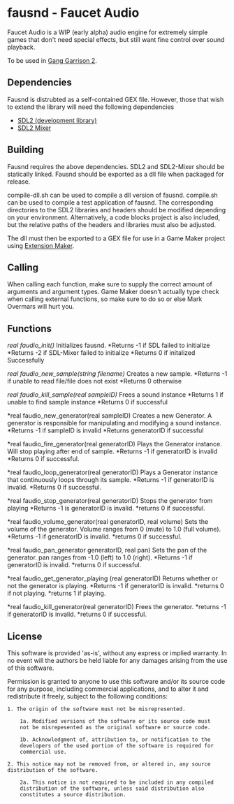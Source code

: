 fausnd - Faucet Audio
======
Faucet Audio is a WIP (early alpha) audio engine for extremely simple games that don't need special effects, but still want fine control over sound playback.

To be used in [Gang Garrison 2](http://ganggarrison.com/).


Dependencies
------------
Fausnd is distrubted as a self-contained GEX file. However, those that wish to extend the library will need the following dependencies
* [SDL2 (development library)](http://www.libsdl.org/download-2.0.php)
* [SDL2 Mixer](http://www.libsdl.org/projects/SDL_mixer/)

Building
---------
Fausnd requires the above dependencies. SDL2 and SDL2-Mixer should be statically linked. Fausnd should be exported as a dll file when packaged for release.

compile-dll.sh can be used to compile a dll version of fausnd. compile.sh can be used to compile a test application of fausnd. The corresponding directories to the SDL2 libraries and headers should be modified depending on your environment. Alternatively, a code blocks project is also included, but the relative paths of the headers and libraries must also be adjusted.

The dll must then be exported to a GEX file for use in a Game Maker project using [Extension Maker](sandbox.yoyogames.com/make/extensions).

Calling
-------
When calling each function, make sure to supply the correct amount of arguments and argument types. Game Maker doesn't actually type check when calling external functions, so make sure to do so or else Mark Overmars will hurt you.

Functions
---------
*real faudio_init()*
  Initializes fausnd.
  *Returns -1 if SDL failed to initialize
  *Returns -2 if SDL-Mixer failed to initialize
  *Returns 0 if initalized Successfully
  
  
*real faudio_new_sample(string filename)*
  Creates a new sample.
  *Returns -1 if unable to read file/file does not exist
  *Returns 0 otherwise
  
  
*real faudio_kill_sample(real sampleID)*
  Frees a sound instance
  *Returns 1 if unable to find sample instance
  *Returns 0 if successful
  
  
*real faudio_new_generator(real sampleID)
  Creates a new Generator. A generator is responsible for manipulating and modifying a sound instance.
  *Returns -1 if sampleID is invalid
  *Returns generatorID if successful
  
  
*real faudio_fire_generator(real generatorID)
  Plays the Generator instance. Will stop playing after end of sample.
  *Returns -1 if generatorID is invalid
  *Returns 0 if successful.
  
  
*real faudio_loop_generator(real generatorID)
  Plays a Generator instance that continuously loops through its sample.
  *Returns -1 if generatorID is invalid.
  *Returns 0 if successful.
  
  
*real faudio_stop_generator(real generatorID)
  Stops the generator from playing
  *Returns -1 is generatorID is invalid.
  *returns 0 if successful.
  
  
*real faudio_volume_generator(real generatorID, real volume)
  Sets the volume of the generator. Volume ranges from 0 (mute) to 1.0 (full volume).
  *Returns -1 if generatorID is invalid.
  *returns 0 if successful.
  
  
*real faudio_pan_generator generatorID, real pan)
  Sets the pan of the generator. pan ranges from -1.0 (left) to 1.0 (right).
  *Returns -1 if generatorID is invalid.
  *returns 0 if successful.
  
  
*real faudio_get_generator_playing (real generatorID)
  Returns whether or not the generator is playing.
  *Returns -1 if generatorID is invalid.
  *returns 0 if not playing.
  *returns 1 if playing.
  
  
*real faudio_kill_generator(real generatorID)
  Frees the generator.
  *returns -1 if generatorID is invalid.
  *returns 0 if successful.
  
  
  
License
-------
This software is provided 'as-is', without any express or implied
warranty. In no event will the authors be held liable for any damages
arising from the use of this software.

Permission is granted to anyone to use this software and/or its source
code for any purpose, including commercial applications, and to alter
it and redistribute it freely, subject to the following conditions:

    1. The origin of the software must not be misrepresented.

        1a. Modified versions of the software or its source code must
        not be misrepesented as the original software or source code.

        1b. Acknowledgment of, attribution to, or notification to the
        developers of the used portion of the software is required for
        commercial use.

    2. This notice may not be removed from, or altered in, any source
    distribution of the software.

        2a. This notice is not required to be included in any compiled
        distribution of the software, unless said distribution also
        constitutes a source distribution.
